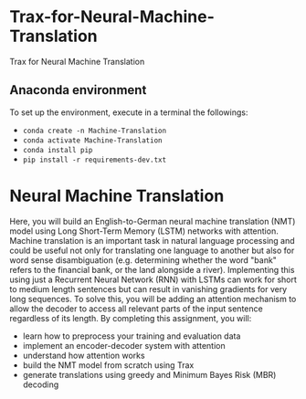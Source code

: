 # Trax-for-Neural-Machine-Translation
Trax for Neural Machine Translation


## Anaconda environment

To set up the environment, execute in a terminal the followings:

* `conda create -n Machine-Translation`
* `conda activate Machine-Translation`
* `conda install pip`
* `pip install -r requirements-dev.txt`

# Neural Machine Translation

Here, you will build an English-to-German neural machine translation (NMT) model using Long Short-Term Memory (LSTM) networks with attention.  Machine translation is an important task in natural language processing and could be useful not only for translating one language to another but also for word sense disambiguation (e.g. determining whether the word "bank" refers to the financial bank, or the land alongside a river). Implementing this using just a Recurrent Neural Network (RNN) with LSTMs can work for short to medium length sentences but can result in vanishing gradients for very long sequences. To solve this, you will be adding an attention mechanism to allow the decoder to access all relevant parts of the input sentence regardless of its length. By completing this assignment, you will:  

- learn how to preprocess your training and evaluation data
- implement an encoder-decoder system with attention
- understand how attention works
- build the NMT model from scratch using Trax
- generate translations using greedy and Minimum Bayes Risk (MBR) decoding 